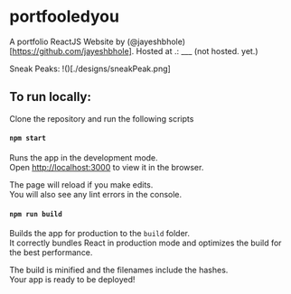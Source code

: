 # portfooledyou

A portfolio ReactJS Website by (@jayeshbhole)[https://github.com/jayeshbhole].
Hosted at .: \_\_\_ (not hosted. yet.)

Sneak Peaks:
!()[./designs/sneakPeak.png]

## To run locally:

Clone the repository and run the following scripts

#### `npm start`

Runs the app in the development mode.\
Open [http://localhost:3000](http://localhost:3000) to view it in the browser.

The page will reload if you make edits.\
You will also see any lint errors in the console.

#### `npm run build`

Builds the app for production to the `build` folder.\
It correctly bundles React in production mode and optimizes the build for the best performance.

The build is minified and the filenames include the hashes.\
Your app is ready to be deployed!
